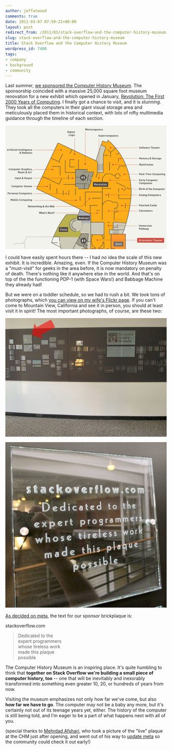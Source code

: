 ```yaml
---
author: jeffatwood
comments: true
date: 2011-03-07 07:59:21+00:00
layout: post
redirect_from: /2011/03/stack-overflow-and-the-computer-history-museum
slug: stack-overflow-and-the-computer-history-museum
title: Stack Overflow and the Computer History Museum
wordpress_id: 7400
tags:
- company
- background
- community
---
```


Last summer, [we sponsored the Computer History Museum](http://blog.stackoverflow.com/2010/05/our-brick-in-the-computer-history-museum-wall/).  The sponsorship coincided with a massive 25,000 square foot museum renovation for a new exhibit which opened in January, [Revolution: The First 2000 Years of Computing](http://www.computerhistory.org/visit/). I finally got a chance to visit, and it is _stunning_. They took all the computers in their giant visual storage area and meticulously placed them in historical context, with lots of nifty multimedia guidance through the timeline of each section.

[![](/images/wordpress/computer-history-museum-new-exhibit-small1.png)](/images/wordpress/computer-history-museum-new-exhibit.png)

I could have easily spent hours there -- I had _no_ idea the scale of this new exhibit. It is incredible. Amazing, even. If the Computer History Museum was a "must-visit" for geeks in the area before, it is now mandatory on penalty of death. There's nothing like it anywhere else in the world. And that's on top of the the functioning PDP-1 (with Space Wars!) and Babbage Machine they already had!

But we were on a toddler schedule, so we had to rush a bit. We took tons of photographs, which [you can view on my wife's Flickr page](http://www.flickr.com/photos/betsyphd/sets/72157625862100807/). If you can't come to Mountain View, California and see it in person, you should at least visit it in spirit! The most important photographs, of course, are these two:

![](/images/wordpress/computer-history-museum-sponsor-wall.jpg)

![](/images/wordpress/computer-history-museum-stackoverflow-plaque.jpg)

[As decided on meta](http://meta.stackoverflow.com/questions/46920/a-stack-overflow-brick-in-the-computer-history-museum-wall), the text for our sponsor brickplaque is:



>
stackoverflow.com

> Dedicated to the <br/>
> expert programmers <br/>
> whose tireless work <br/>
> made this plaque <br/>
> possible




The Computer History Museum is an inspiring place. It's quite humbling to think that **together on Stack Overflow we're building a small piece of computer history, too** -- one that will be inevitably and inexorably transformed into something even greater 10, 20, or hundreds of years from now.

Visiting the museum emphasizes not only how far we've come, but also **how far we have to go**. The computer may not be a baby any more, but it's certainly not out of its teenage years yet, either. The history of the computer is still being told, and I'm eager to be a part of what happens next with all of you. 

(special thanks to [Mehrdad Afshari](http://stackoverflow.com/users/33708/mehrdad-afshari), who took a picture of the "live" plaque at the CHM just after opening, and went out of his way to [update meta](http://meta.stackoverflow.com/posts/47026/revisions) so the community could check it out early!)
